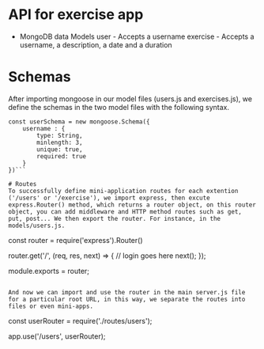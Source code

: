 # API for exercise app
- MongoDB data Models
user - Accepts a username
exercise - Accepts a username, a description, a date and a duration

# Schemas
After importing mongoose in our model files (users.js and exercises.js), we define the schemas in the two model files with the following syntax.
```
const userSchema = new mongoose.Schema({
    username : {
        type: String,
        minlength: 3,
        unique: true,
        required: true
    } 
})```

# Routes
To successfully define mini-application routes for each extention ('/users' or '/exercise'), we import express, then excute express.Router() method, which returns a router object, on this router object, you can add middleware and HTTP method routes such as get, put, post... We then export the router. For instance, in the models/users.js.
```
const router = require('express').Router()

router.get('/', (req, res, next) => {
    // login goes here
    next();
});

module.exports = router;
```

And now we can import and use the router in the main server.js file for a particular root URL, in this way, we separate the routes into files or even mini-apps.
```
const userRouter = require('./routes/users');

app.use('/users', userRouter);
```